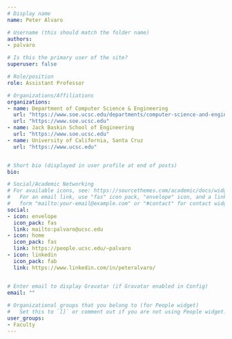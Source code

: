 ```yaml
---
# Display name
name: Peter Alvaro

# Username (this should match the folder name)
authors:
- palvaro

# Is this the primary user of the site?
superuser: false

# Role/position
role: Assistant Professor

# Organizations/Affiliations
organizations:
- name: Department of Computer Science & Engineering
  url: "https://www.soe.ucsc.edu/departments/computer-science-and-engineering"
  url: "https://www.soe.ucsc.edu"
- name: Jack Baskin School of Engineering
  url: "https://www.soe.ucsc.edu"
- name: University of California, Santa Cruz
  url: "https://www.ucsc.edu"


# Short bio (displayed in user profile at end of posts)
bio: 

# Social/Academic Networking
# For available icons, see: https://sourcethemes.com/academic/docs/widgets/#icons
#   For an email link, use "fas" icon pack, "envelope" icon, and a link in the
#   form "mailto:your-email@example.com" or "#contact" for contact widget.
social:
- icon: envelope
  icon_pack: fas
  link: mailto:palvaro@ucsc.edu
- icon: home
  icon_pack: fas
  link: https://people.ucsc.edu/~palvaro
- icon: linkedin
  icon_pack: fab
  link: https://www.linkedin.com/in/peteralvaro/


# Enter email to display Gravatar (if Gravatar enabled in Config)
email: ""
  
# Organizational groups that you belong to (for People widget)
#   Set this to `[]` or comment out if you are not using People widget.  
user_groups:
- Faculty
---
```

